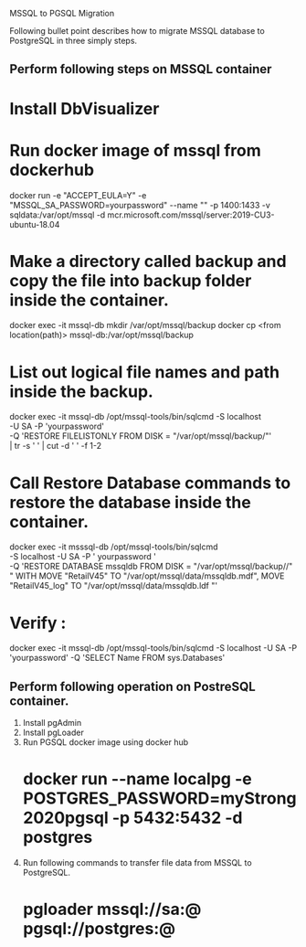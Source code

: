 MSSQL to PGSQL Migration

Following bullet point describes how to migrate MSSQL database to PostgreSQL in three simply steps.

Perform following steps on MSSQL container
------------------------------------------
# Install DbVisualizer 
# Run docker image of mssql from dockerhub 
docker run -e "ACCEPT_EULA=Y" -e "MSSQL_SA_PASSWORD=yourpassword" --name "<dbName>" -p 1400:1433 -v sqldata:/var/opt/mssql \-d mcr.microsoft.com/mssql/server:2019-CU3-ubuntu-18.04
# Make a directory called backup and copy the file into backup folder inside the container.
docker exec -it mssql-db  mkdir /var/opt/mssql/backup
docker cp <from location(path)> mssql-db:/var/opt/mssql/backup

# List out logical file names and path inside the backup.
 docker exec -it mssql-db /opt/mssql-tools/bin/sqlcmd -S localhost \
-U SA -P 'yourpassword' \
-Q 'RESTORE FILELISTONLY FROM DISK = "/var/opt/mssql/backup/<backup filename>"' \
| tr -s ' ' | cut -d ' ' -f 1-2

# Call Restore Database commands to restore the database inside the container.
docker exec -it  msssql-db /opt/mssql-tools/bin/sqlcmd  \
-S localhost -U SA -P ' yourpassword '  \
-Q 'RESTORE DATABASE mssqldb FROM DISK = "/var/opt/mssql/backup//<backup filename>" " WITH MOVE "RetailV45" TO "/var/opt/mssql/data/mssqldb.mdf", MOVE "RetailV45_log" TO "/var/opt/mssql/data/mssqldb.ldf "'
 
# Verify :
docker exec -it mssql-db /opt/mssql-tools/bin/sqlcmd -S localhost -U SA -P 'yourpassword' -Q 'SELECT Name FROM sys.Databases'
 

Perform following operation on PostreSQL container.
--------------------------------------------------
1) Install pgAdmin
2) Install pgLoader
3) Run PGSQL docker image using docker hub
   # docker run --name localpg -e POSTGRES_PASSWORD=myStrong2020pgsql -p 5432:5432 -d postgres
4) Run following commands to transfer file data from MSSQL to PostgreSQL.
   # pgloader mssql://sa:<yourMSSQlpassword>@<msql path> pgsql://postgres:<yourPGSQLpassword>@<pgsql path>
